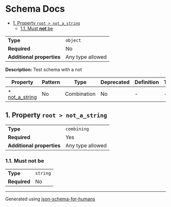 # Schema Docs

- [1. Property `root > not_a_string`](#not_a_string)
  - [1.1. Must **not** be](#autogenerated_heading_2)

|                           |                  |
| ------------------------- | ---------------- |
| **Type**                  | `object`         |
| **Required**              | No               |
| **Additional properties** | Any type allowed |

**Description:** Test schema with a not

| Property                         | Pattern | Type        | Deprecated | Definition | Title/Description |
| -------------------------------- | ------- | ----------- | ---------- | ---------- | ----------------- |
| + [not_a_string](#not_a_string ) | No      | Combination | No         | -          | -                 |

## <a name="not_a_string"></a>1. Property `root > not_a_string`

|                           |                  |
| ------------------------- | ---------------- |
| **Type**                  | `combining`      |
| **Required**              | Yes              |
| **Additional properties** | Any type allowed |

### <a name="autogenerated_heading_2"></a>1.1. Must **not** be

|              |          |
| ------------ | -------- |
| **Type**     | `string` |
| **Required** | No       |

----------------------------------------------------------------------------------------------------------------------------
Generated using [json-schema-for-humans](https://github.com/coveooss/json-schema-for-humans)
